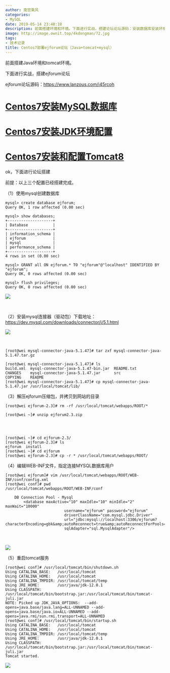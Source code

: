 ```yaml
---
author: 南宫乘风
categories:
- MySQL
date: 2019-05-14 23:48:18
description: 前面搭建环境和环境。下面进行实战，搭建论坛论坛源码：安装数据库安装环境配置安装和配置，下面进行论坛搭建前提：以上三个配置已经搭建完成。使用创建数据库安装连接器驱动包下载地址：解压压缩包，并拷贝到网站的。。。。。。。
image: http://image.ownit.top/4kdongman/72.jpg
tags:
- 技术记录
title: Centos7部署ejforum论坛（Java+tomcat+mysql）
---
```


<!--more-->

前面搭建Java环境和tomcat环境。

下面进行实战，搭建ejforum论坛

ejforum论坛源码：<https://www.lanzous.com/i45rcoh>

# [Centos7安装MySQL数据库](https://blog.csdn.net/heian_99/article/details/89326404)

# [Centos7安装JDK环境配置](https://blog.csdn.net/heian_99/article/details/90215703)

# [Centos7安装和配置Tomcat8](https://blog.csdn.net/heian_99/article/details/90216301)

ok，下面进行论坛搭建

前提：以上三个配置已经搭建完成。

（1）使用mysql创建数据库

```
mysql> create database ejforum;
Query OK, 1 row affected (0.00 sec)

mysql> show databases;
+--------------------+
| Database           |
+--------------------+
| information_schema |
| ejforum            |
| mysql              |
| performance_schema |
+--------------------+
4 rows in set (0.00 sec)

mysql> GRANT all ON ejforum.* TO "ejforum"@"localhost" IDENTIFIED BY "ejforum";
Query OK, 0 rows affected (0.00 sec)

mysql> flush privileges;
Query OK, 0 rows affected (0.00 sec)
```

![](http://image.ownit.top/csdn/20190514230654545.png)

 

（2）安装mysql连接器（驱动包）下载地址：<https://dev.mysql.com/downloads/connector/j/5.1.html>

![](http://image.ownit.top/csdn/20190514232635203.png)

 

```
[root@wei mysql-connector-java-5.1.47]# tar zxf mysql-connector-java-5.1.47.tar.gz  

[root@wei mysql-connector-java-5.1.47]# ls
build.xml  mysql-connector-java-5.1.47-bin.jar  README.txt
CHANGES    mysql-connector-java-5.1.47.jar      src
COPYING    README
[root@wei mysql-connector-java-5.1.47]# cp mysql-connector-java-5.1.47.jar /usr/local/tomcat/lib/
```

（3）解压ejforum压缩包，并拷贝到网站的目录

```
[root@wei ejforum-2.3]# rm -rf /usr/local/tomcat/webapps/ROOT/*

[root@wei ~]# unzip ejforum2.3.zip 
```

 

```

[root@wei ~]# cd ejforum-2.3/
[root@wei ejforum-2.3]# ls
ejforum  install
[root@wei ~]# cd ejforum
[root@wei ejforum-2.3]# cp -r * /usr/local/tomcat/webapps/ROOT/
```

（4）编辑WEB-INF文件，指定连接MYSQL数据库用户

```
[root@wei ejforum]# vim /usr/local/tomcat/webapps/ROOT/WEB-INF/conf/config.xml 
[root@wei conf]# pwd
/usr/local/tomcat/webapps/ROOT/WEB-INF/conf
```

```
    DB Connection Pool - Mysql
        <database maxActive="10" maxIdle="10" minIdle="2" maxWait="10000" 
                          username="ejforum" password="ejforum" 
                          driverClassName="com.mysql.jdbc.Driver" 
                          url="jdbc:mysql://localhost:3306/ejforum?characterEncoding=gbk&amp;autoReconnect=true&amp;autoReconnectForPools=true&amp;zeroDateTimeBehavior=convertToNull"
                          sqlAdapter="sql.MysqlAdapter"/>

```

 

![](http://image.ownit.top/csdn/20190514234222299.png)

（5）重启tomcat服务

```
[root@wei conf]# /usr/local/tomcat/bin/shutdown.sh 
Using CATALINA_BASE:   /usr/local/tomcat
Using CATALINA_HOME:   /usr/local/tomcat
Using CATALINA_TMPDIR: /usr/local/tomcat/temp
Using JRE_HOME:        /usr/java/jdk-12.0.1
Using CLASSPATH:       /usr/local/tomcat/bin/bootstrap.jar:/usr/local/tomcat/bin/tomcat-juli.jar
NOTE: Picked up JDK_JAVA_OPTIONS:  --add-opens=java.base/java.lang=ALL-UNNAMED --add-opens=java.base/java.io=ALL-UNNAMED --add-opens=java.rmi/sun.rmi.transport=ALL-UNNAMED
[root@wei conf]# /usr/local/tomcat/bin/startup.sh 
Using CATALINA_BASE:   /usr/local/tomcat
Using CATALINA_HOME:   /usr/local/tomcat
Using CATALINA_TMPDIR: /usr/local/tomcat/temp
Using JRE_HOME:        /usr/java/jdk-12.0.1
Using CLASSPATH:       /usr/local/tomcat/bin/bootstrap.jar:/usr/local/tomcat/bin/tomcat-juli.jar
Tomcat started.
```

![](http://image.ownit.top/csdn/20190514234408841.png)